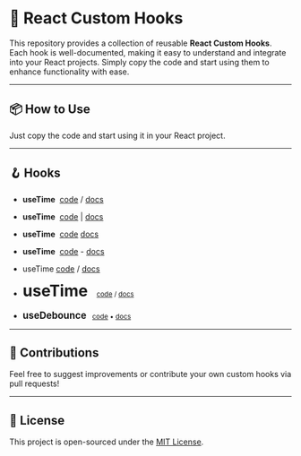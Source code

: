 # 🔧 React Custom Hooks

This repository provides a collection of reusable **React Custom Hooks**. Each hook is well-documented, making it easy to understand and integrate into your React projects. Simply copy the code and start using them to enhance functionality with ease.

---

## 📦 How to Use

Just copy the code and start using it in your React project.

---

## 🪝 Hooks

- **useTime**&nbsp;&nbsp;[code](./hooks/useTime/useTime.js) / [docs](./hooks/useTime/README.md)
- **useTime**&nbsp;&nbsp;[code](./hooks/useTime/useTime.js) | [docs](./hooks/useTime/README.md)
- **useTime**&nbsp;&nbsp;[code](./hooks/useTime/useTime.js)  [docs](./hooks/useTime/README.md)
- **useTime**&nbsp;&nbsp;[code](./hooks/useTime/useTime.js) - [docs](./hooks/useTime/README.md)


- useTime [code](./hooks/useTime/useTime.js) / [docs](./hooks/useTime/README.md)


<ul>
  <li>
    <strong style="font-size: 2em;">useTime</strong> &nbsp;&nbsp
    <span style="font-size: 0.85em;"> <a href="./useTime/useTime.js">code</a> / <a href="./hooks/useTime/README.md">docs</a> </span>
  </li>
<br/>
  <li>
    <strong style="font-size: 1.2em;">useDebounce</strong>
    <span style="font-size: 0.85em;">&nbsp;&nbsp;<a href="./hooks/useDebounce/useDebounce.js">code</a> • <a href="./hooks/useDebounce/README.md">docs</a></span>
  </li>
</ul>



---

## 🤝 Contributions

Feel free to suggest improvements or contribute your own custom hooks via pull requests!

---

## 📜 License

This project is open-sourced under the [MIT License](LICENSE).
